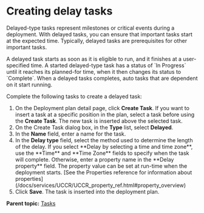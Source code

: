 # Creating delay tasks

Delayed-type tasks represent milestones or critical events during a deployment. With delayed tasks, you can ensure that important tasks start at the expected time. Typically, delayed tasks are prerequisites for other important tasks.

A delayed task starts as soon as it is eligible to run, and it finishes at a user-specified time. A started delayed-type task has a status of \`In Progress\` until it reaches its planned-for time, when it then changes its status to \`Complete\`. When a delayed tasks completes, auto tasks that are dependent on it start running.

Complete the following tasks to create a delayed task:

1.   On the Deployment plan detail page, click **Create Task**. If you want to insert a task at a specific position in the plan, select a task before using the **Create Task**. The new task is inserted above the selected task.
2.   On the Create Task dialog box, in the **Type** list, select **Delayed**. 
3.   In the **Name** field, enter a name for the task. 
4.   In the **Delay type** field, select the method used to determine the length of the delay. If you select \*\*Delay by selecting a time and time zone\*\*, use the \*\*Time\*\* and \*\*Time Zone\*\* fields to specify when the task will complete. Otherwise, enter a property name in the \*\*Delay property\*\* field. The property value can be set at run-time when the deployment starts. \[See the Properties reference for information about properties\]\(/docs/services/UCCR/UCCR\_property\_ref.html\#property\_overview\)
5.   Click **Save**. The task is inserted into the deployment plan.

**Parent topic:** [Tasks](../../com.ibm.crelease.doc/topics/cr_task_ov.md)


